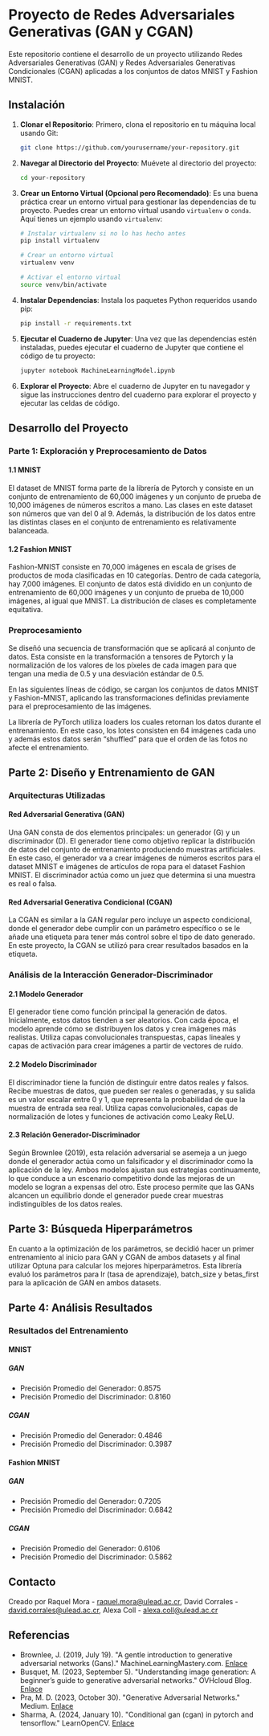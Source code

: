# Proyecto de Redes Adversariales Generativas (GAN y CGAN)

Este repositorio contiene el desarrollo de un proyecto utilizando Redes Adversariales Generativas (GAN) y Redes Adversariales Generativas Condicionales (CGAN) aplicadas a los conjuntos de datos MNIST y Fashion MNIST.

## Instalación

1. **Clonar el Repositorio**: Primero, clona el repositorio en tu máquina local usando Git:

    ```bash
    git clone https://github.com/yourusername/your-repository.git
    ```

2. **Navegar al Directorio del Proyecto**: Muévete al directorio del proyecto:

    ```bash
    cd your-repository
    ```

3. **Crear un Entorno Virtual (Opcional pero Recomendado)**: Es una buena práctica crear un entorno virtual para gestionar las dependencias de tu proyecto. Puedes crear un entorno virtual usando `virtualenv` o `conda`. Aquí tienes un ejemplo usando `virtualenv`:

    ```bash
    # Instalar virtualenv si no lo has hecho antes
    pip install virtualenv
    
    # Crear un entorno virtual
    virtualenv venv
    
    # Activar el entorno virtual
    source venv/bin/activate
    ```

4. **Instalar Dependencias**: Instala los paquetes Python requeridos usando pip:

    ```bash
    pip install -r requirements.txt
    ```

5. **Ejecutar el Cuaderno de Jupyter**: Una vez que las dependencias estén instaladas, puedes ejecutar el cuaderno de Jupyter que contiene el código de tu proyecto:

    ```bash
    jupyter notebook MachineLearningModel.ipynb
    ```

6. **Explorar el Proyecto**: Abre el cuaderno de Jupyter en tu navegador y sigue las instrucciones dentro del cuaderno para explorar el proyecto y ejecutar las celdas de código.


## Desarrollo del Proyecto

### Parte 1: Exploración y Preprocesamiento de Datos

#### 1.1 MNIST
El dataset de MNIST forma parte de la librería de Pytorch y consiste en un conjunto de entrenamiento de 60,000 imágenes y un conjunto de prueba de 10,000 imágenes de números escritos a mano. Las clases en este dataset son números que van del 0 al 9. Además, la distribución de los datos entre las distintas clases en el conjunto de entrenamiento es relativamente balanceada.

#### 1.2 Fashion MNIST
Fashion-MNIST consiste en 70,000 imágenes en escala de grises de productos de moda clasificadas en 10 categorías. Dentro de cada categoría, hay 7,000 imágenes. El conjunto de datos está dividido en un conjunto de entrenamiento de 60,000 imágenes y un conjunto de prueba de 10,000 imágenes, al igual que MNIST. La distribución de clases es completamente equitativa.

### Preprocesamiento
Se diseñó una secuencia de transformación que se aplicará al conjunto de datos. Esta consiste en la transformación a tensores de Pytorch y la normalización de los valores de los píxeles de cada imagen para que tengan una media de 0.5 y una desviación estándar de 0.5.

En las siguientes líneas de código, se cargan los conjuntos de datos MNIST y Fashion-MNIST, aplicando las transformaciones definidas previamente para el preprocesamiento de las imágenes.

La librería de PyTorch utiliza loaders los cuales retornan los datos durante el entrenamiento. En este caso, los lotes consisten en 64 imágenes cada uno y además estos datos serán “shuffled” para que el orden de las fotos no afecte el entrenamiento.

## Parte 2: Diseño y Entrenamiento de GAN

### Arquitecturas Utilizadas

#### Red Adversarial Generativa (GAN)
Una GAN consta de dos elementos principales: un generador (G) y un discriminador (D). El generador tiene como objetivo replicar la distribución de datos del conjunto de entrenamiento produciendo muestras artificiales. En este caso, el generador va a crear imágenes de números escritos para el dataset MNIST e imágenes de artículos de ropa para el dataset Fashion MNIST. El discriminador actúa como un juez que determina si una muestra es real o falsa.

#### Red Adversarial Generativa Condicional (CGAN)
La CGAN es similar a la GAN regular pero incluye un aspecto condicional, donde el generador debe cumplir con un parámetro específico o se le añade una etiqueta para tener más control sobre el tipo de dato generado. En este proyecto, la CGAN se utilizó para crear resultados basados en la etiqueta.

### Análisis de la Interacción Generador-Discriminador

#### 2.1 Modelo Generador
El generador tiene como función principal la generación de datos. Inicialmente, estos datos tienden a ser aleatorios. Con cada época, el modelo aprende cómo se distribuyen los datos y crea imágenes más realistas. Utiliza capas convolucionales transpuestas, capas lineales y capas de activación para crear imágenes a partir de vectores de ruido.

#### 2.2 Modelo Discriminador
El discriminador tiene la función de distinguir entre datos reales y falsos. Recibe muestras de datos, que pueden ser reales o generadas, y su salida es un valor escalar entre 0 y 1, que representa la probabilidad de que la muestra de entrada sea real. Utiliza capas convolucionales, capas de normalización de lotes y funciones de activación como Leaky ReLU.

#### 2.3 Relación Generador-Discriminador
Según Brownlee (2019), esta relación adversarial se asemeja a un juego donde el generador actúa como un falsificador y el discriminador como la aplicación de la ley. Ambos modelos ajustan sus estrategias continuamente, lo que conduce a un escenario competitivo donde las mejoras de un modelo se logran a expensas del otro. Este proceso permite que las GANs alcancen un equilibrio donde el generador puede crear muestras indistinguibles de los datos reales.

## Parte 3: Búsqueda Hiperparámetros
En cuanto a la optimización de los parámetros, se decidió hacer un primer entrenamiento al inicio para GAN y CGAN de ambos datasets y al final utilizar Optuna para calcular los mejores hiperparámetros. Esta librería evaluó los parámetros para  lr (tasa de aprendizaje), batch_size y betas_first para la aplicación de GAN en ambos datasets. 

## Parte 4: Análisis Resultados
### Resultados del Entrenamiento

#### MNIST

##### GAN
- Precisión Promedio del Generador: 0.8575
- Precisión Promedio del Discriminador: 0.8160

##### CGAN
- Precisión Promedio del Generador: 0.4846
- Precisión Promedio del Discriminador: 0.3987

#### Fashion MNIST

##### GAN
- Precisión Promedio del Generador: 0.7205
- Precisión Promedio del Discriminador: 0.6842

##### CGAN
- Precisión Promedio del Generador: 0.6106
- Precisión Promedio del Discriminador: 0.5862

## Contacto
Creado por Raquel Mora - raquel.mora@ulead.ac.cr, David Corrales - david.corrales@ulead.ac.cr, Alexa Coll - alexa.coll@ulead.ac.cr


## Referencias

- Brownlee, J. (2019, July 19). "A gentle introduction to generative adversarial networks (Gans)." MachineLearningMastery.com. [Enlace](https://machinelearningmastery.com/what-are-generative-adversarial-networks-gans/)
- Busquet, M. (2023, September 5). "Understanding image generation: A beginner’s guide to generative adversarial networks." OVHcloud Blog. [Enlace](https://blog.ovhcloud.com/understanding-image-generation-beginner-guide-generative-adversarial-networks-gan/)
- Pra, M. D. (2023, October 30). "Generative Adversarial Networks." Medium. [Enlace](https://medium.com/@marcodelpra/generative-adversarial-networks-dba10e1b4424)
- Sharma, A. (2024, January 10). "Conditional gan (cgan) in pytorch and tensorflow." LearnOpenCV. [Enlace](https://learnopencv.com/conditional-gan-cgan-in-pytorch-and-tensorflow/)


